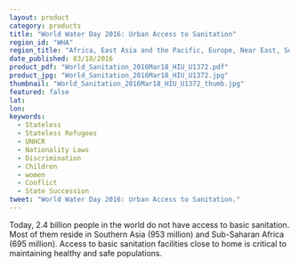 ```yaml
---
layout: product
category: products
title: "World Water Day 2016: Urban Access to Sanitation"
region_id: "WHA"
region_title: "Africa, East Asia and the Pacific, Europe, Near East, South and Central Asia, Western Hemisphere"
date_published: 03/18/2016
product_pdf: "World_Sanitation_2016Mar18_HIU_U1372.pdf"
product_jpg: "World_Sanitation_2016Mar18_HIU_U1372.jpg"
thumbnail: "World_Sanitation_2016Mar18_HIU_U1372_thumb.jpg"
featured: false
lat: 
lon: 
keywords:
  - Stateless
  - Stateless Refugees
  - UNHCR
  - Nationality Laws
  - Discrimination
  - Children
  - women
  - Conflict
  - State Succession
tweet: "World Water Day 2016: Urban Access to Sanitation."
---
```

Today, 2.4 billion people in the world do not have access to basic sanitation. Most of them reside in Southern Asia (953 million) and Sub-Saharan Africa (695 million). Access to basic sanitation facilities close to home is critical to maintaining healthy and safe populations.
